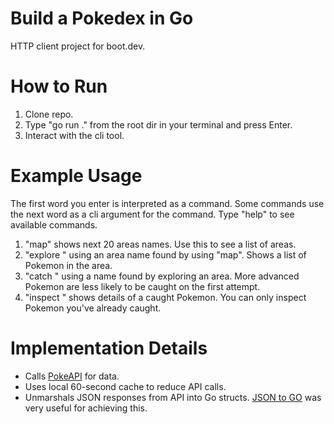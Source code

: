 # Build a Pokedex in Go

HTTP client project for boot.dev.

# How to Run

1. Clone repo.
2. Type "go run ." from the root dir in your terminal and press Enter.
3. Interact with the cli tool.

# Example Usage

The first word you enter is interpreted as a command.
Some commands use the next word as a cli argument for the command.
Type "help" to see available commands.

1. "map" shows next 20 areas names. Use this to see a list of areas.
2. "explore <area name>" using an area name found by using "map". Shows a list of Pokemon in the area.
3. "catch <pokemon name>" using a name found by exploring an area. More advanced Pokemon are less likely to be caught on the first attempt.
4. "inspect <pokemon name>" shows details of a caught Pokemon. You can only inspect Pokemon you've already caught.

# Implementation Details

- Calls [PokeAPI](https://pokeapi.co/docs/v2) for data.
- Uses local 60-second cache to reduce API calls.
- Unmarshals JSON responses from API into Go structs. [JSON to GO](https://transform.tools/json-to-go) was very useful for achieving this.
